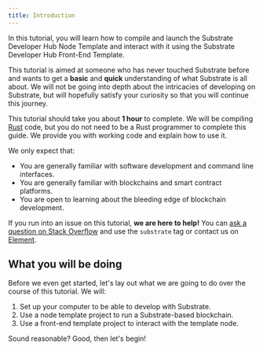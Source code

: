 ```yaml
---
title: Introduction
---
```


In this tutorial, you will learn how to compile and launch the Substrate Developer Hub Node Template
and interact with it using the Substrate Developer Hub Front-End Template.

This tutorial is aimed at someone who has never touched Substrate before and wants to get a
**basic** and **quick** understanding of what Substrate is all about. We will not be going into
depth about the intricacies of developing on Substrate, but will hopefully satisfy your curiosity so
that you will continue this journey.

This tutorial should take you about **1 hour** to complete. We will be compiling
[Rust](https://www.rust-lang.org/) code, but you do not need to be a Rust programmer to complete
this guide. We provide you with working code and explain how to use it.

We only expect that:

- You are generally familiar with software development and command line interfaces.
- You are generally familiar with blockchains and smart contract platforms.
- You are open to learning about the bleeding edge of blockchain development.

If you run into an issue on this tutorial, **we are here to help!** You can
[ask a question on Stack Overflow](https://stackoverflow.com/questions/tagged/substrate) and use the
`substrate` tag or contact us on
[Element](https://app.element.io/#/room/#substrate-technical:matrix.org).

## What you will be doing

Before we even get started, let's lay out what we are going to do over the course of this tutorial.
We will:

1. Set up your computer to be able to develop with Substrate.
2. Use a node template project to run a Substrate-based blockchain.
3. Use a front-end template project to interact with the template node.

Sound reasonable? Good, then let's begin!
